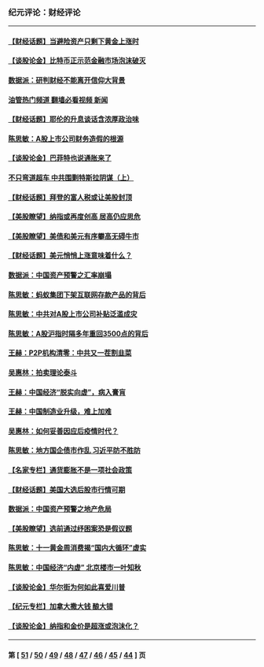 ### 纪元评论：财经评论
---
#### [【财经话题】当避险资产只剩下黄金上涨时](../../pages/nsc1026/n12975626.md?06100330) 
#### [【谈股论金】比特币正示范金融市场泡沫破灭](../../pages/nsc1026/n12961769.md?06100330) 
#### [数据派：研判财经不能离开信仰大背景](../../pages/nsc1026/n12932684.md?06100330) 
#### [油管热门频道 翻墙必看视频 新闻](ok?06100330)
#### [【财经话题】耶伦的升息谈话含浓厚政治味](../../pages/nsc1026/n12927299.md?06100330) 
#### [陈思敏：A股上市公司财务造假的根源](../../pages/nsc1026/n11229323.md?06100330) 
#### [【谈股论金】巴菲特也说通胀来了](../../pages/nsc1026/n12922463.md?06100330) 
#### [不只弯道超车 中共围剿特斯拉阴谋（上）](../../pages/nsc1026/n12919595.md?06100330) 
#### [【财经话题】拜登的富人税或让美股封顶](../../pages/nsc1026/n12899125.md?06100330) 
#### [【美股瞭望】纳指或再度创高 居高仍应思危](../../pages/nsc1026/n12878350.md?06100330) 
#### [【美股瞭望】美债和美元有序攀高无碍牛市](../../pages/nsc1026/n12844459.md?06100330) 
#### [【财经话题】美元悄悄上涨意味着什么？](../../pages/nsc1026/n12798222.md?06100330) 
#### [数据派：中国资产预警之汇率崩塌](../../pages/nsc1026/n12774242.md?06100330) 
#### [陈思敏：蚂蚁集团下架互联网存款产品的背后](../../pages/nsc1026/n12719862.md?06100330) 
#### [陈思敏：中共对A股上市公司补贴泛滥成灾](../../pages/nsc1026/n12713263.md?06100330) 
#### [陈思敏：A股沪指时隔多年重回3500点的背后](../../pages/nsc1026/n12675538.md?06100330) 
#### [王赫：P2P机构清零：中共又一茬割韭菜](../../pages/nsc1026/n12614544.md?06100330) 
#### [吴惠林：拍卖理论泰斗](../../pages/nsc1026/n12591360.md?06100330) 
#### [王赫：中国经济“脱实向虚”，病入膏肓](../../pages/nsc1026/n12564946.md?06100330) 
#### [王赫：中国制造业升级，难上加难](../../pages/nsc1026/n12559461.md?06100330) 
#### [吴惠林：如何妥善因应后疫情时代？](../../pages/nsc1026/n12553885.md?06100330) 
#### [陈思敏：地方国企债市作乱 习近平防不胜防](../../pages/nsc1026/n12553384.md?06100330) 
#### [【名家专栏】通货膨胀不是一项社会政策](../../pages/nsc1026/n12528711.md?06100330) 
#### [【财经话题】美国大选后股市行情可期](../../pages/nsc1026/n12514949.md?06100330) 
#### [数据派：中国资产预警之地产危局](../../pages/nsc1026/n12490884.md?06100330) 
#### [【美股瞭望】选前通过纾困案恐是假议题](../../pages/nsc1026/n12487724.md?06100330) 
#### [陈思敏：十一黄金周消费揭“国内大循环”虚实](../../pages/nsc1026/n12468798.md?06100330) 
#### [陈思敏：中国经济“内虚” 北京楼市一叶知秋](../../pages/nsc1026/n12464918.md?06100330) 
#### [【谈股论金】华尔街为何如此喜爱川普](../../pages/nsc1026/n12460691.md?06100330) 
#### [【纪元专栏】加拿大撒大钱 酿大错](../../pages/nsc1026/n12406564.md?06100330) 
#### [【谈股论金】纳指和金价是超涨或泡沫化？](../../pages/nsc1026/n12315192.md?06100330) 

---
#### 第 [ [51](./51.md?06100330) / [50](./50.md?06100330) / [49](./49.md?06100330) / [48](./48.md?06100330) / [47](./47.md?06100330) / [46](./46.md?06100330) / [45](./45.md?06100330) / [44](./44.md?06100330) ] 页
